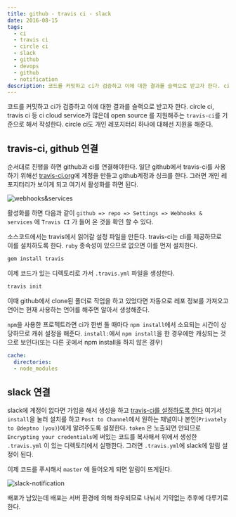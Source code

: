 ```yaml
---
title: github - travis ci - slack
date: 2016-08-15
tags: 
  - ci
  - travis ci
  - circle ci
  - slack
  - github
  - devops
  - github
  - notification
description: 코드를 커밋하고 ci가 검증하고 이에 대한 결과를 슬랙으로 받고자 한다. circle ci, travis ci 등 ci cloud service가 많은데 open source 를 지원해주는 `travis-ci`를 기준으로 해서 작성한다. circle ci도 개인 레포지터리 하나에 대해선 지원을 해준다.
---
```



코드를 커밋하고 ci가 검증하고 이에 대한 결과를 슬랙으로 받고자 한다.
circle ci, travis ci 등 ci cloud service가 많은데 open source 를 지원해주는 `travis-ci`를 기준으로 해서 작성한다. circle ci도 개인 레포지터리 하나에 대해선 지원을 해준다.

## travis-ci, github 연결

순서대로 진행을 하면 github과 ci를 연결해야한다. 일단 github에서 travis-ci를 사용하기 위해선 [travis-ci.org](https://travis-ci.org/)에 계정을 만들고 github계정과 싱크를 한다. 그러면 개인 레포지터리가 보이게 되고 여기서 활성화를 하면 된다.

![webhooks&services](https://lh3.googleusercontent.com/bmMSu2O9kqUhIogjUduw6f9aaBVA9-JlWt3YLcQhZD8E2FEjw6bw1ez5uxx8O82ZCHpyiG8bjRYushydZVmCMH7SY4KgQKWOBzLe_wfhnPjSzDtGT1DhShhHV8i7ayPsJ_yr5t_Qoh0VA-eC4cK7aWZVe4BrVAXgm4go9IOC2uKns-02b2jeF5y7jB7MYMrA4vA6Tlzc8pRZbiB1EqZCD4_knU3Vm7K7_XSL_tUpNefrqTtCQyvgrMNc3pIfKl12BKgLZacLIVrUmux83RzfzX9JIIiOZHI_qmhTsp8qDVCr0_B3LqkkxLjmErrrEoDF3mCzH6y0A275-Khd1vtO2Hf23J1Nc74mSgkoK_WHxoEZgQXJOIgztkPNlgCWU8v5ci60l1QhjpywB0Al0I3oIT1wt7cpuWG6RPAB5FlEabOqjS_9w2JT1HsO5Ks6teVMR_BfyIZJgtGthuWDPeMxfMZMtM3WGGqD7ov9QdTyFHrIrzbYZQJCugaBaCteGy_q4CMp3p6Z7FepPWR2V3l7ECj83wiNpCwVAuro63jDxPHXQSLmQAsAprH6BYjpHkiJ67FuvejzchghetZhroiC7YCyirshftab=w1366-h558-no)

활성화를 하면 다음과 같이 `github => repo => Settings => Webhooks & services` 에 `Travis CI` 가 들어 온 것을 확인 할 수 있다.

소스코드에서는 travis에서 읽어갈 설정 파일을 만든다. travis-ci는 cli를 제공하므로 이를 설치하도록 한다. `ruby` 종속성이 있으므로 없으면 이를 먼저 설치한다.

```sh
gem install travis
```

이제 코드가 있는 디렉토리로 가서 `.travis.yml` 파일을 생성한다.


```sh
travis init
```

이때 github에서 clone된 폴더로 작업을 하고 있었다면 자동으로 레포 정보를 가져오고 언어는 현재 사용하는 언어를 해주면 알아서 생성해준다.

`npm`을 사용한 프로젝트라면 ci가 한번 돌 때마다 `npm install`에서 소요되는 시간이 상당하므로 캐쉬 설정을 해준다. `install:`에서 `npm install`을 한 경우에만 캐싱되는 것으로 보인다(또는 다른 곳에서 npm install을 하지 않은 경우)

```yaml
cache:
  directories:
  - node_modules
```

## slack 연결

slack에 계정이 없다면 가입을 해서 생성을 하고 [travis-ci를 설정하도록 한다](https://deptno.slack.com/apps/A0F81FP4N-travis-ci) 여기서 `install`을 눌러 설치를 하고 `Post to Channel`에서 원하는 채널이나 본인(`Privately to @deptno (you)`)에게 알려주도록 설정한다. `token` 은 노출되면 안되므로 `Encrypting your credentials`에 써있는 코드를 복사해서 위에서 생성한 `.travis.yml` 이 있는 디렉토리에서 실행한다. 그러면 `.travis.yml`에 slack에 알림 설정이 된다.

이제 코드를 푸시해서 `master` 에 들어오게 되면 알림이 뜨게된다.

![slack-notification](https://lh3.googleusercontent.com/gNwGS-5IXSmlS4orWWp8RJozLxZhAYkNYN5EyINcr_5lqYyNQWNkwfXmhkaAHHIXYZog3P_hFSeOdkl7hiGGl1Wy0SP5YCxtSMFhwl_y7U4XgNb7bl1iP7DeBcsbBRlCKk3sd1tjBYvewduDjd4janAVnh51ZFNLgFe8d2j5t7022gjRbgDcMg4YIngKnXuCOSXQE_kPYmKACR78tZfPtLhAeXRADMDf7fqb0f35sGMTR5U6TNzTNTM4Fs4Z9IjvHQVEJJ1j_0IeWSimzPk7KICGLN7jyBPAYtJu9DxZeSUA-c28zF7fCh0n28tKDOG0m-RHShRjg22oVqQY1wvl-ncBnxcdGGldFOoqgTBnAxR5WAOl5RFWkCxDGgUNz-CCJRgmq3vzbljhfzxSiIzQ5B0lGFQrumB7UFFcriq893Xse_vVpFpo_l3_LVLi8GmyeXmgZ3CGAuIfM3KLiusHj029W5wAAwQOWeRJwqTBHvrd5vo6nc6zJTVGORXJVGtcZym1Wc5A_EAg8uO34QMfO6sO8MLAqtN_A2CqpDvLIBxKba1v8LJ1poW140-xo7Qv4GHj41m4dJh5pi73iHX16lmKXddBNzgF=w1050-h456-no)

배포가 남았는데 배포는 서버 환경에 의해 좌우되므로 나눠서 기약없는 추후에 다루기로 한다.
